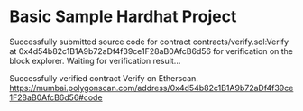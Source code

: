# Basic Sample Hardhat Project

Successfully submitted source code for contract
contracts/verify.sol:Verify at 0x4d54b82c1B1A9b72aDf4f39ce1F28aB0AfcB6d56
for verification on the block explorer. Waiting for verification result...

Successfully verified contract Verify on Etherscan.
https://mumbai.polygonscan.com/address/0x4d54b82c1B1A9b72aDf4f39ce1F28aB0AfcB6d56#code
```
